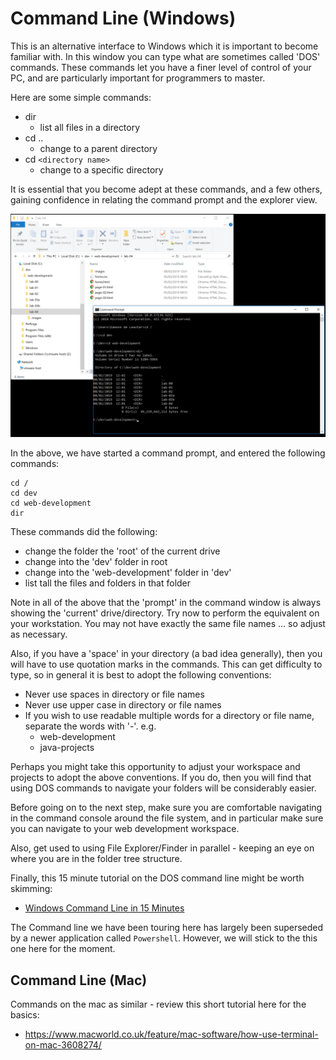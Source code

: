 # Command Line (Windows)

This is an alternative interface to Windows which it is important to become familiar with. In this window you can type what are sometimes called 'DOS' commands. These commands let you have a finer level of control of your PC, and are particularly important for programmers to master.

Here are some simple commands:

- dir
    - list all files in a directory
- cd ..
    - change to a parent directory
- cd `<directory name>`
    - change to a specific directory

It is essential that you become adept at these commands, and a few others, gaining confidence in relating the command prompt and the explorer view.

![](img/01x.png)

In the above, we have started a command prompt, and entered the following commands:

~~~
cd /
cd dev
cd web-development
dir
~~~

These commands did the following:

- change the folder the 'root' of the current drive
- change into the 'dev' folder in root
- change into the 'web-development' folder in 'dev'
- list tall the files and folders in that folder

Note in all of the above that the 'prompt' in the command window is always showing the 'current' drive/directory. Try now to perform the equivalent on your workstation. You may not have exactly the same file names ... so adjust as necessary.

Also, if you have a 'space' in your directory (a bad idea generally), then you will have to use quotation marks in the commands. This can get difficulty to type, so in general it is best to adopt the following conventions:

- Never use spaces in directory or file names
- Never use upper case in directory or file names
- If you wish to use readable multiple words for a directory or file name, separate the words with '-'. e.g.
    - web-development
    - java-projects

Perhaps you might take this opportunity to adjust your workspace and projects to adopt the above conventions. If you do, then you will find that using DOS commands to navigate your folders will be considerably easier.

Before going on to the next step, make sure you are comfortable navigating in the command console around the file system, and in particular make sure you can navigate to your web development workspace.

Also, get used to using File Explorer/Finder in parallel - keeping an eye on where you are in the folder tree structure.

Finally, this 15 minute tutorial on the DOS command line might be worth skimming:

- [Windows Command Line in 15 Minutes](https://www.cs.princeton.edu/courses/archive/spr05/cos126/cmd-prompt.html)

The Command line we have been touring here has largely been superseded by a newer application called `Powershell`. However, we will stick to the this one here for the moment.

## Command Line (Mac)

Commands on the mac as similar - review this short tutorial here for the basics:

- <https://www.macworld.co.uk/feature/mac-software/how-use-terminal-on-mac-3608274/>
